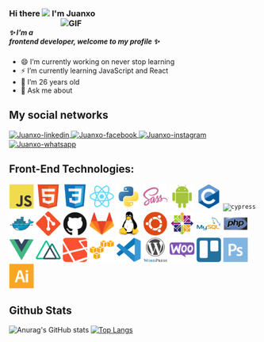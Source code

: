 ### Hi there <img src="https://media.giphy.com/media/hvRJCLFzcasrR4ia7z/giphy.gif" width="25px"> I'm Juanxo  <img align="right" alt="GIF" src="https://image.freepik.com/vector-gratis/ilustracion-concepto-programador_114360-2923.jpg" width="400px"/>

##### ✨ I'm a frontend developer, welcome to my profile ✨
- 😄 I’m currently working on never stop learning
- ⚡ I’m currently learning JavaScript and React
- 👯 I’m 26 years old
- 💬 Ask me about

## My social networks

<a href="https://www.linkedin.com/in/juan-francisco-c-758597172/" target="_blank" rel="noopener">
  <img align="center" alt="Juanxo-linkedin" height="50"
    src="https://www.logo.wine/a/logo/LinkedIn/LinkedIn-Icon-Logo.wine.svg">
</a>
<a href="https://www.facebook.com/juanxodx/" target="_blank" rel="noopener">
  <img align="center" alt="Juanxo-facebook" height="50"
    src="https://www.logo.wine/a/logo/Facebook/Facebook-f_Logo-Blue-Logo.wine.svg">
</a>
<a href="https://www.instagram.com/juanxo.carrasco/" target="_blank" rel="noopener">
  <img align="center" alt="Juanxo-instagram" height="50"
    src="https://www.logo.wine/a/logo/Instagram/Instagram-Logo.wine.svg">
</a>
<a href="https://api.whatsapp.com/send?phone=51956144377&text=Hola" target="_blank" rel="noopener">
  <img align="center" alt="Juanxo-whatsapp" height="50"
    src="https://www.logo.wine/a/logo/WhatsApp/WhatsApp-Logo.wine.svg">
</a>

## Front-End Technologies:
<code><img height="50" src="https://raw.githubusercontent.com/devicons/devicon/2ae2a900d2f041da66e950e4d48052658d850630/icons/javascript/javascript-original.svg" alt="Javascript"/></code>
<code><img height="50" src="https://raw.githubusercontent.com/devicons/devicon/2ae2a900d2f041da66e950e4d48052658d850630/icons/html5/html5-original.svg" alt="HTML5"/></code>
<code><img height="50" src="https://raw.githubusercontent.com/devicons/devicon/2ae2a900d2f041da66e950e4d48052658d850630/icons/css3/css3-original.svg" alt="CSS3"/></code>
<code><img height="50" src="https://raw.githubusercontent.com/devicons/devicon/2ae2a900d2f041da66e950e4d48052658d850630/icons/react/react-original.svg" alt="REACT"/></code>
<code><img height="50" src="https://raw.githubusercontent.com/devicons/devicon/2ae2a900d2f041da66e950e4d48052658d850630/icons/python/python-original.svg" alt="Python"/></code>
<code><img height="50" src="https://raw.githubusercontent.com/devicons/devicon/2ae2a900d2f041da66e950e4d48052658d850630/icons/sass/sass-original.svg" alt="SASS"/></code>
<code><img height="50" src="https://raw.githubusercontent.com/devicons/devicon/2ae2a900d2f041da66e950e4d48052658d850630/icons/android/android-original.svg" alt="android"/></code>
<code><img height="50" src="https://raw.githubusercontent.com/devicons/devicon/master/icons/c/c-original.svg" alt="C"/></code>
<code><img height="50" src="https://raw.githubusercontent.com/simple-icons/simple-icons/6e46ec1fc23b60c8fd0d2f2ff46db82e16dbd75f/icons/cypress.svg" alt="cypress"/></code>
<code><img height="50" src="https://raw.githubusercontent.com/devicons/devicon/2ae2a900d2f041da66e950e4d48052658d850630/icons/docker/docker-original.svg" alt="docker"/></a></code>
<code><img height="50" src="https://raw.githubusercontent.com/devicons/devicon/2ae2a900d2f041da66e950e4d48052658d850630/icons/git/git-original.svg" alt="git"/></code>
<code><img height="50" src="https://raw.githubusercontent.com/devicons/devicon/2ae2a900d2f041da66e950e4d48052658d850630/icons/github/github-original.svg" alt="github"/></code>
<code><img height="50" src="https://raw.githubusercontent.com/devicons/devicon/2ae2a900d2f041da66e950e4d48052658d850630/icons/gitlab/gitlab-original.svg" alt="gitlab"/></code>
<code><img height="50" src="https://raw.githubusercontent.com/devicons/devicon/master/icons/linux/linux-original.svg" alt="linux"/></code>
<code><img height="50" src="https://raw.githubusercontent.com/devicons/devicon/2ae2a900d2f041da66e950e4d48052658d850630/icons/ubuntu/ubuntu-plain.svg" alt="Ubuntu"/></code>
<code><img height="50" src="https://raw.githubusercontent.com/devicons/devicon/2ae2a900d2f041da66e950e4d48052658d850630/icons/centos/centos-original.svg" alt="centos"/></code>
<code><img height="50" src="https://raw.githubusercontent.com/devicons/devicon/master/icons/mysql/mysql-original-wordmark.svg" alt="mysql"/></code>
<code><img height="50" src="https://raw.githubusercontent.com/devicons/devicon/master/icons/php/php-original.svg" alt="php"/></code>
<code><img height="50" src="https://raw.githubusercontent.com/devicons/devicon/2ae2a900d2f041da66e950e4d48052658d850630/icons/vuejs/vuejs-original.svg" alt="VUE.JS"/></code>
<code><img height="50" src="https://raw.githubusercontent.com/devicons/devicon/2ae2a900d2f041da66e950e4d48052658d850630/icons/nuxtjs/nuxtjs-original.svg" alt="NUXTJS"/></code>
<code><img height="50" src="https://raw.githubusercontent.com/devicons/devicon/2ae2a900d2f041da66e950e4d48052658d850630/icons/laravel/laravel-plain.svg" alt="LARAVEL"/></code>
<code><img height="50" src="https://raw.githubusercontent.com/devicons/devicon/2ae2a900d2f041da66e950e4d48052658d850630/icons/amazonwebservices/amazonwebservices-original.svg" alt="AWS"/></code>
<code><img height="50" src="https://raw.githubusercontent.com/devicons/devicon/2ae2a900d2f041da66e950e4d48052658d850630/icons/vscode/vscode-original.svg" alt="VSCODE"/></code>
<code><img height="50" src="https://raw.githubusercontent.com/devicons/devicon/2ae2a900d2f041da66e950e4d48052658d850630/icons/wordpress/wordpress-original.svg" alt="WORDPRESS"/></code>
<code><img height="50" src="https://raw.githubusercontent.com/devicons/devicon/2ae2a900d2f041da66e950e4d48052658d850630/icons/woocommerce/woocommerce-original.svg" alt="WOOCOMMERCE"/></code>
<code><img height="50" src="https://raw.githubusercontent.com/devicons/devicon/2ae2a900d2f041da66e950e4d48052658d850630/icons/trello/trello-plain.svg" alt="Trello"/></code>
<code><img height="50" src="https://raw.githubusercontent.com/devicons/devicon/2ae2a900d2f041da66e950e4d48052658d850630/icons/photoshop/photoshop-plain.svg" alt="Photoshop"/></code>
<code><img height="50" src="https://raw.githubusercontent.com/devicons/devicon/2ae2a900d2f041da66e950e4d48052658d850630/icons/illustrator/illustrator-plain.svg" alt="Illustrator"/></code>


## Github Stats

![Anurag's GitHub
stats](https://github-readme-stats.vercel.app/api?username=Juanxoxd&show_icons=true&theme=dark&hide_border=false)
[![Top
Langs](https://github-readme-stats.vercel.app/api/top-langs/?username=Juanxoxd&layout=compact&theme=dark&hide_border=false)](https://github.com/anuraghazra/github-readme-stats)

